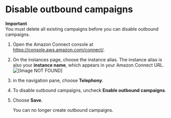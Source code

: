 # Disable outbound campaigns<a name="disable-outbound-campaigns"></a>

**Important**  
You must delete all existing campaigns before you can disable outbound campaigns\.

1. Open the Amazon Connect console at [https://console\.aws\.amazon\.com/connect/](https://console.aws.amazon.com/connect/)\.

1. On the instances page, choose the instance alias\. The instance alias is also your **instance name**, which appears in your Amazon Connect URL\.  
![\[Image NOT FOUND\]](http://docs.aws.amazon.com/connect/latest/adminguide/images/instance.png)

1. in the navigation pane, choose **Telephony**\.

1. To disable outbound campaigns, uncheck **Enable outbound campaigns**\. 

1. Choose **Save**\.

   You can no longer create outbound campaigns\.